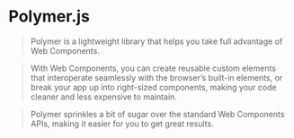 # Polymer.js

> Polymer is a lightweight library that helps you take full advantage of Web Components.

> With Web Components, you can create reusable custom elements that interoperate seamlessly with the browser’s built-in elements, or break your app up into right-sized components, making your code cleaner and less expensive to maintain.

> Polymer sprinkles a bit of sugar over the standard Web Components APIs, making it easier for you to get great results.

